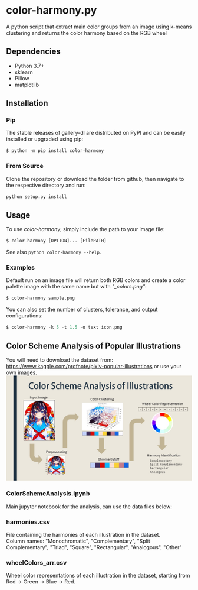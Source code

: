 # color-harmony.py
A python script that extract main color groups from an image using k-means clustering and returns the color harmony based on the RGB wheel  

## Dependencies
* Python 3.7+
* sklearn
* Pillow
* matplotlib

## Installation
### Pip
The stable releases of gallery-dl are distributed on PyPI and can be easily installed or upgraded using pip:  
```python
$ python -m pip install color-harmony
```

### From Source
Clone the repository or download the folder from github, then navigate to the respective directory and run:
```python
python setup.py install
```

## Usage
To use *color-harmony*, simply include the path to your image file:  
```python
$ color-harmony [OPTION]... [FilePATH]
```
See also ```python color-harmony --help```.  

### Examples
Default run on an image file will return both RGB colors and create a color palette image with the same name but with *"_colors.png"*:  
```python
$ color-harmony sample.png
```
You can also set the number of clusters, tolerance, and output configurations:
```python
$ color-harmony -k 5 -t 1.5 -o text icon.png
```


## Color Scheme Analysis of Popular Illustrations
You will need to download the dataset from: https://www.kaggle.com/profnote/pixiv-popular-illustrations or use your own images.  
![pic](Slide1.JPG)  

### ColorSchemeAnalysis.ipynb
Main jupyter notebook for the analysis, can use the data files below:  

### harmonies.csv
File containing the harmonies of each illustration in the dataset.  
Column names: "Monochromatic", "Complementary", "Split Complementary", "Triad", "Square", "Rectangular", "Analogous", "Other"

### wheelColors_arr.csv
Wheel color representations of each illustration in the dataset, starting from Red -> Green -> Blue -> Red.
